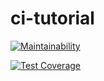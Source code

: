 # ci-tutorial

[![Maintainability](https://api.codeclimate.com/v1/badges/6618a1accdf436b5a4ee/maintainability)](https://codeclimate.com/github/Jungminchae/ci-tutorial/maintainability)

[![Test Coverage](https://api.codeclimate.com/v1/badges/6618a1accdf436b5a4ee/test_coverage)](https://codeclimate.com/github/Jungminchae/ci-tutorial/test_coverage)
